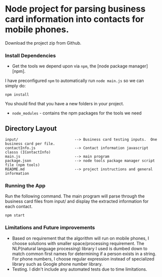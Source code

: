 # Node project for parsing business card information into contacts for mobile phones.

Download the project zip from Github.

### Install Dependencies

* Get the tools we depend upon via `npm`, the [node package manager][npm].

I have preconfigured `npm` to automatically run `node main.js` so we can simply do:

```
npm install

```

You should find that you have a new folders in your project.

* `node_modules` - contains the npm packages for the tools we need

## Directory Layout

```
input/                          --> Business card testing inputs.  One business card per file.
contactInfo.js                  --> Contact information javascript classs (IContactInfo)
main.js                         --> main program
package.json                    --> node tools package manager script file (npm tools)
README.md                       --> project instructions and general information
```

### Running the App

Run the following command.  The main program will parse through the business card files from input/
and display the extracted information for each contact.

```
npm start
```

### Limitations and Future improvements
- Based on requirement that the algorithm will run on mobile phones, I choose solutions with smaller space/processing requirement.
  The NLP(natural language processing) library I used is dumbed down to match common first names for
  determining if a person exists in a string. For phone numbers, I choose regular expression instead of
  specialized library such as Google phone number library.
- Testing.  I didn't include any automated tests due to time limitations.
